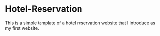 # Hotel-Reservation
This is a simple template of a hotel reservation website that I introduce as my first website.
